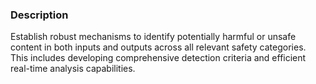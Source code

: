 ### Description

Establish robust mechanisms to identify potentially harmful or unsafe content in both inputs and outputs across all relevant safety categories. This includes developing comprehensive detection criteria and efficient real-time analysis capabilities.
